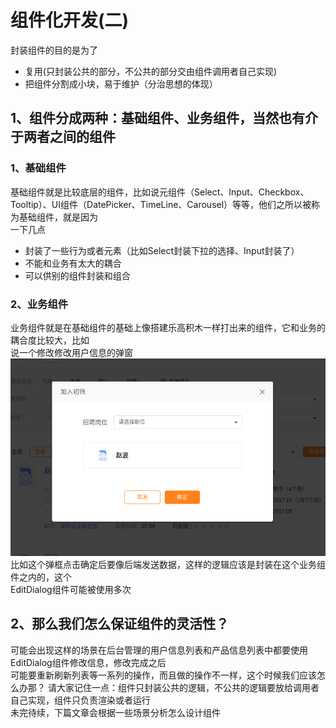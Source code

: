 # 组件化开发(二)
封装组件的目的是为了  
* 复用(只封装公共的部分，不公共的部分交由组件调用者自己实现)
* 把组件分割成小块，易于维护（分治思想的体现）  
## 1、组件分成两种：基础组件、业务组件，当然也有介于两者之间的组件
### 1、基础组件  
基础组件就是比较底层的组件，比如说元组件（Select、Input、Checkbox、Tooltip）、UI组件（DatePicker、TimeLine、Carousel）等等，他们之所以被称为基础组件，就是因为  
一下几点  
* 封装了一些行为或者元素（比如Select封装下拉的选择、Input封装了） 
* 不能和业务有太大的耦合
* 可以供别的组件封装和组合
### 2、业务组件
业务组件就是在基础组件的基础上像搭建乐高积木一样打出来的组件，它和业务的耦合度比较大，比如  
说一个修改修改用户信息的弹窗<br>
![如下图编辑信息组件（EditDialog）](https://raw.githubusercontent.com/fengyua5/blog/master/img/editDialog.png)<br>
比如这个弹框点击确定后要像后端发送数据，这样的逻辑应该是封装在这个业务组件之内的，这个  
EditDialog组件可能被使用多次

## 2、那么我们怎么保证组件的灵活性？
可能会出现这样的场景在后台管理的用户信息列表和产品信息列表中都要使用EditDialog组件修改信息，修改完成之后  
可能要重新刷新列表等一系列的操作，而且做的操作不一样，这个时候我们应该怎么办那？
请大家记住一点：组件只封装公共的逻辑，不公共的逻辑要放给调用者自己实现，组件只负责渲染或者运行  
未完待续，下篇文章会根据一些场景分析怎么设计组件





